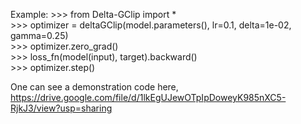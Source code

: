 Example:
        >>> from Delta-GClip import * <br/>
        >>> optimizer = deltaGClip(model.parameters(), lr=0.1, delta=1e-02, gamma=0.25) <br/>
        >>> optimizer.zero_grad() <br/>
        >>> loss_fn(model(input), target).backward() <br/>
        >>> optimizer.step()<br/>

One can see a demonstration code here, <br/>
https://drive.google.com/file/d/1lkEgUJewOTpIpDoweyK985nXC5-RjkJ3/view?usp=sharing
